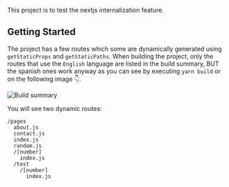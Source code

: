 This project is to test the nextjs internalization feature.

## Getting Started

The project has a few routes which some are dynamically generated using `getStaticProps` and `getStaticPaths`. When building the project, only the routes that use the `English` language are listed in the build summary, BUT the spanish ones work anyway as you can see by executing `yarn build` or on the following image 👇.

![Build summary](/images/build-summary.png)

You will see two dynamic routes:
```
/pages
  about.js
  contact.js
  index.js
  random.js
  /[number]
    index.js
  /test
    /[number]
      index.js
```